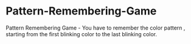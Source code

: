 # Pattern-Remembering-Game
Pattern Remembering Game - You have to remember the color pattern , starting from the first blinking color to the last blinking color.
